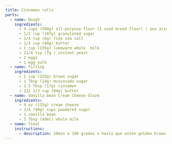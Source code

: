 ```yaml
---
title: Cinnamon rolls
parts:
  - name: Dough
    ingredients:
      - 4 cups (580g) all-purpose flour (I used bread flour) ( you also may need extra flour I didn’t have to but just for the record)
      - 1/2 cup (107g) granulated sugar
      - 3/4 tsp (6g) fine sea salt
      - 1/3 cup (84g) butter
      - 1 cup (235g) lukewarm whole  milk
      - 21/4 tsp (7g ) instant yeast
      - 2 eggs
      - 1 egg yolk
  - name: Filling
    ingredients:
      - 1 cup (225g) brown sugar
      - 1 Tbsp (14g) muscovado sugar
      - 2.5 Tbsp (17g) cinnamon
      - 222 1/3 cup (84g) butter
  - name: Vanilla bean Cream Cheese Glaze
    ingredients:
      - 4 oz (115g) cream cheese
      - 3/4 (90g) cups powdered sugar
      - 1 vanilla bean
      - 3 Tbsp (45ml) whole milk
  - name: Final
    instructions:
      - description: 20min a 190 grados o hasta que estén golden brown
---
```

